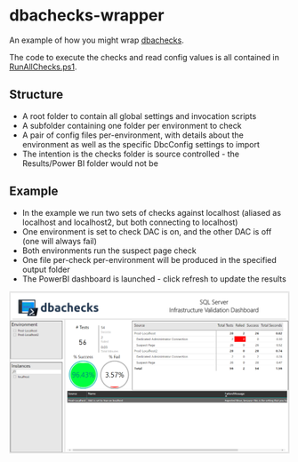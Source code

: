 # dbachecks-wrapper
An example of how you might wrap [dbachecks](https://github.com/sqlcollaborative/dbachecks).

The code to execute the checks and read config values is all contained in [RunAllChecks.ps1](https://github.com/taddison/dbachecks-wrapper/blob/master/Checks/RunChecks.ps1).

## Structure
- A root folder to contain all global settings and invocation scripts
- A subfolder containing one folder per environment to check
- A pair of config files per-environment, with details about the environment as well as the specific DbcConfig settings to import
- The intention is the checks folder is source controlled - the Results/Power BI folder would not be

## Example
- In the example we run two sets of checks against localhost (aliased as localhost and localhost2, but both connecting to localhost)
- One environment is set to check DAC is on, and the other DAC is off (one will always fail)
- Both environments run the suspect page check
- One file per-check per-environment will be produced in the specified output folder
- The PowerBI dashboard is launched - click refresh to update the results

![Dashboard](/img/DashboardExample.png)